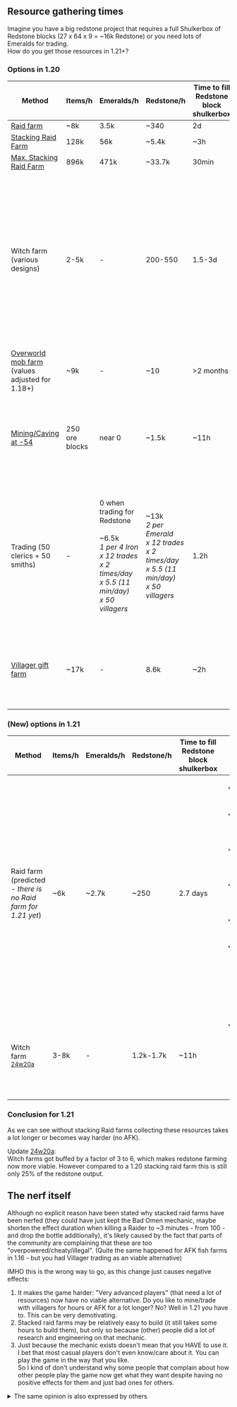 ## Resource gathering times
Imagine you have a big redstone project that requires a full Shulkerbox of Redstone blocks (27 x 64 x 9 = ~16k Redstone) or you need lots of Emeralds for trading.<br/>
How do you get those resources in 1.21+?

### Options in 1.20
| Method | Items/h | Emeralds/h | Redstone/h | Time to fill Redstone block shulkerbox | Notes |
| --- |  --- | --- | --- | --- | --- |
| [Raid farm](https://www.youtube.com/watch?v=TDnppbTrdks)| ~8k | 3.5k | ~340 | 2d | † 1.21
| [Stacking Raid Farm](https://www.youtube.com/watch?v=n3mOlrMGjUg) | 128k | 56k | ~5.4k | ~3h | † 1.21
| [Max. Stacking Raid Farm](https://www.youtube.com/watch?v=yhW2Wub_4yw) | 896k | 471k | ~33.7k | 30min | † 1.21
| Witch farm (various designs) | 2-5k | - | 200-550 | 1.5-3d | <ul><li>At least 2x slower since 1.18 due to larger world height</li><li>Requires a witch hut</li><li>Witch huts got a lot rarer in 1.19 due to the introduction of the Mangrove Swamp where they do not generate</li></ul>
| [Overworld mob farm](https://www.youtube.com/watch?v=Gg17wAr_IOI) (values adjusted for 1.18+) | ~9k | - | ~10 | >2 months | 
| [Mining/Caving at -54](https://www.youtube.com/watch?v=5cnLaNtxMek&t=480s) | 250 ore blocks | near 0 | ~1.5k | ~11h | <ul><li>No AFK</li><li>Non renewable</li><li>Requires appropriate equipment</li><li>Risk of death</li></ul>
| Trading (50 clerics + 50 smiths) | - | 0 when trading for Redstone <br/><br/>~6.5k<br/><i>1 per 4 Iron <br/>x 12 trades <br/>x 2 times/day <br/>x 5.5 (11 min/day) <br/>x 50 villagers</i> | ~13k<br/><i>2 per Emerald <br/>x 12 trades <br/>x 2 times/day <br/>x 5.5 (11 min/day) <br/>x 50 villagers</i> | 1.2h | <ul><li>No AFK</li><li>Requires >26k Iron/h (an average 4x Iron farm with 12 villagers produces ~1.5k Iron/h)</li><li>May cause lag as villagers need a lot of performance</li></ul> |
| [Villager gift farm](https://www.youtube.com/watch?v=Ic3YU4WbyJo) | ~17k | - | 8.6k | ~2h | <ul><li>Partial AFK</li><li>Requires 200 villagers - needs a lot of performance</li></ul> |

### (New) options in 1.21
| Method | Items/h | Emeralds/h | Redstone/h | Time to fill Redstone block shulkerbox | Notes |
| --- |  --- | --- | --- | --- | --- |
| Raid farm (predicted - _there is no Raid farm for 1.21 yet_) | ~6k | ~2.7k | ~250 | 2.7 days | <ul><li>Stacking Raid farms are no longer possible</li><li>Requires collecting and drinking the Ominous Bottle (~2s)</li><li>Harder to AFK as bottle needs to be consumed + Killing mobs</li><li>Requires a beacon/regeneration to not starve to death</li><li>Additional count down of Raid omen (30s)</li><li>A raid cycle is roughly ~2mins in comparison to ~1m30s in 1.20 → 1.21 farm has an estimated 75% performance of 1.20</li></ul>
| Witch farm <sup>[24w20a](https://minecraft.wiki/w/Java_Edition_24w20a)</sup> | 3-8k | - | 1.2k-1.7k | ~11h | <ul><li>Now drop 4-8 redstone<ul><li>``x6`` improvement without looting<br/>``Ø 1 → 6``</li><li>``x3`` improvement with looting<br/>``Ø 2.5 → 7.5``</li></ul></li></ul> | 

### Conclusion for 1.21
As we can see without stacking Raid farms collecting these resources takes a lot longer or becomes way harder (no AFK).

Update [24w20a](https://minecraft.wiki/w/Java_Edition_24w20a):<br/>
Witch farms got buffed by a factor of 3 to 6, which makes redstone farming now more viable. However compared to a 1.20 stacking raid farm this is still only 25% of the redstone output.

## The nerf itself
Although no explicit reason have been stated why stacked raid farms have been nerfed (they could have just kept the Bad Omen mechanic, maybe shorten the effect duration when killing a Raider to ~3 minutes - from 100 - and drop the bottle additionally), it's likely caused by the fact that parts of the community are complaining that these are too "overpowered/cheaty/illegal". (Quite the same happened for AFK fish farms in 1.16 - but you had Villager trading as an viable alternative)

IMHO this is the wrong way to go, as this change just causes negative effects:
1. It makes the game harder: "Very advanced players" (that need a lot of resources) now have no viable alternative. Do you like to mine/trade with villagers for hours or AFK for a lot longer? No? Well in 1.21 you have to. This can be very demotivating.
2. Stacked raid farms may be relatively easy to build (it still takes some hours to build them), but only so because (other) people did a lot of research and engineering on that mechanic.
3. Just because the mechanic exists doesn't mean that you HAVE to use it. I bet that most casual players don't even know/care about it. You can play the game in the way that you like.<br/>So I kind of don't understand why some people that complain about how other people play the game now get what they want despite having no positive effects for them and just bad ones for others.

<details><summary>The same opinion is also expressed by others</summary>

* > If you don't like them, don't use them. It's not like anyone is preventing you from build a witch farm instead. No need to ruin everyone else's fun just because you prefer to play differently.<sup>[Reddit](https://www.reddit.com/r/technicalminecraft/comments/r1yaee/comment/hm4seea)</sup>
* > Don’t like it, don’t build it is my opinion. If we plan on asking Mojang to nerf any farm/mechanic we don’t personally like or use ourselves things would be incredibly messy and nothing but nonstop arguments about what stays and what’s “cheating/too over powered.”<sup>[Reddit](https://www.reddit.com/r/technicalminecraft/comments/xab4ja/comment/insvopo)</sup>
* > I think the main problem is people telling others how to play. If you feel building a raid farm is "cheating", don't do it. Your friend seems to think otherwise... <sup>[Reddit](https://www.reddit.com/r/Minecraft/comments/fg148d/comment/fk1uv48)</sup>
* > I do think it is OP, but the fact that you can build a farm this powerful with so little effort should be considered an achievement of the technical community, because they did the research, the design, and they exploited the code in just the right way <sup>[Reddit](https://www.reddit.com/r/technicalminecraft/comments/xarqd9/comment/inwasb5)</sup>
* > ... because having tons of those materials doesn’t take away from the experience. However, it does not matter what I think or what Ilmango thinks, or what anyone else who comments here thinks. Play how u want to play bro c: <sup>[Reddit](https://www.reddit.com/r/technicalminecraft/comments/xarqd9/comment/invemiw)</sup>

</details>